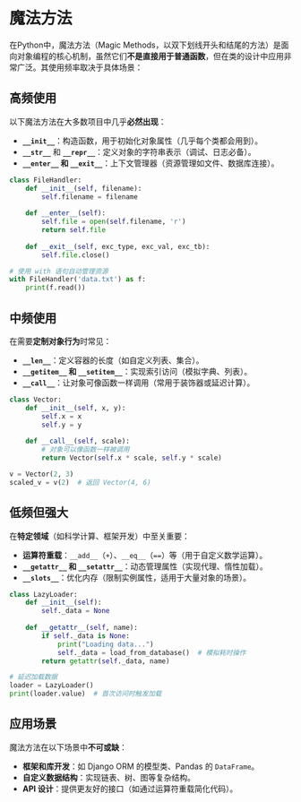 # 魔法方法

在Python中，魔法方法（Magic Methods，以双下划线开头和结尾的方法）是面向对象编程的核心机制，虽然它们**不是直接用于普通函数**，但在类的设计中应用非常广泛。其使用频率取决于具体场景：


## **高频使用**

以下魔法方法在大多数项目中几乎**必然出现**：

- **`__init__`**：构造函数，用于初始化对象属性（几乎每个类都会用到）。
- **`__str__`** 和 **`__repr__`**：定义对象的字符串表示（调试、日志必备）。
- **`__enter__` 和 `__exit__`**：上下文管理器（资源管理如文件、数据库连接）。

```Python
class FileHandler:
    def __init__(self, filename):
        self.filename = filename
    
    def __enter__(self):
        self.file = open(self.filename, 'r')
        return self.file
    
    def __exit__(self, exc_type, exc_val, exc_tb):
        self.file.close()

# 使用 with 语句自动管理资源
with FileHandler('data.txt') as f:
    print(f.read())
```


## **中频使用**

在需要**定制对象行为**时常见：
- **`__len__`**：定义容器的长度（如自定义列表、集合）。
- **`__getitem__` 和 `__setitem__`**：实现索引访问（模拟字典、列表）。
- **`__call__`**：让对象可像函数一样调用（常用于装饰器或延迟计算）。

```Python
class Vector:
    def __init__(self, x, y):
        self.x = x
        self.y = y
    
    def __call__(self, scale):
        # 对象可以像函数一样被调用
        return Vector(self.x * scale, self.y * scale)

v = Vector(2, 3)
scaled_v = v(2)  # 返回 Vector(4, 6)
```


## **低频但强大**
在**特定领域**（如科学计算、框架开发）中至关重要：
- **运算符重载**：`__add__`（`+`）、`__eq__`（`==`）等（用于自定义数学运算）。
- **`__getattr__` 和 `__setattr__`**：动态管理属性（实现代理、惰性加载）。
- **`__slots__`**：优化内存（限制实例属性，适用于大量对象的场景）。

```Python
class LazyLoader:
    def __init__(self):
        self._data = None
    
    def __getattr__(self, name):
        if self._data is None:
            print("Loading data...")
            self._data = load_from_database()  # 模拟耗时操作
        return getattr(self._data, name)

# 延迟加载数据
loader = LazyLoader()
print(loader.value)  # 首次访问时触发加载
```


## **应用场景**
魔法方法在以下场景中**不可或缺**：
- **框架和库开发**：如 Django ORM 的模型类、Pandas 的 `DataFrame`。
- **自定义数据结构**：实现链表、树、图等复杂结构。
- **API 设计**：提供更友好的接口（如通过运算符重载简化代码）。


